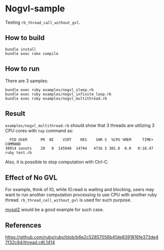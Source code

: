 # Nogvl-sample

Testing `rb_thread_call_without_gvl`.

## How to build

```
bundle install
bundle exec rake compile
```

## How to run

There are 3 samples:

```
bundle exec ruby examples/nogvl_sleep.rb
bundle exec ruby examples/nogvl_infinite_loop.rb
bundle exec ruby examples/nogvl_multithread.rb
```

## Result

`examples/nogvl_multithread.rb` should show that 3 threads are utilizing 3 CPU cores with `top` command as:

```
  PID USER      PR  NI    VIRT    RES    SHR S  %CPU %MEM     TIME+ COMMAND
30914 sonots    20   0  145948  14744   4716 S 301.6  0.0   0:18.47 ruby test.rb
```

Also, it is possible to stop computation with Ctrl-C.

## Effect of No GVL

For example, think of IO, while IO.read is waiting and blocking, users may want to run another computation processing to use CPU with another ruby thread. `rb_thread_call_without_gvl` is used for such purpose.

[mysql2](https://github.com/brianmario/mysql2/blob/eca4d2552f605e14d8d935d67c36d7f83b2bf89b/ext/mysql2/client.c#L438) would be a good example for such case.

## References

https://github.com/ruby/ruby/blob/b6e2c52857056b41de8391816fe373de47f32c84/thread.c#L1414
